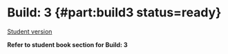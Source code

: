 # Build: 3 {#part:build3 status=ready}

[Student version](+duckiesky_high_school_student#build3)

__Refer to student book section for Build: 3__